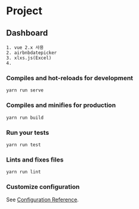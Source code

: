 # Project

## Dashboard
```
1. vue 2.x 사용
2. airbnbdatepicker
3. xlxs.js(Excel)
4. 
```

### Compiles and hot-reloads for development
```
yarn run serve
```

### Compiles and minifies for production
```
yarn run build
```

### Run your tests
```
yarn run test
```

### Lints and fixes files
```
yarn run lint
```

### Customize configuration
See [Configuration Reference](https://cli.vuejs.org/config/).
